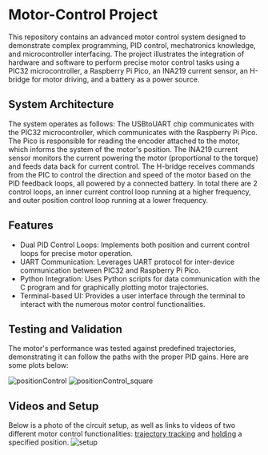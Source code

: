 # Motor-Control Project
This repository contains an advanced motor control system designed to demonstrate complex programming, PID control, mechatronics knowledge, and microcontroller interfacing. The project illustrates the integration of hardware and software to perform precise motor control tasks using a PIC32 microcontroller, a Raspberry Pi Pico, an INA219 current sensor, an H-bridge for motor driving, and a battery as a power source.

## System Architecture
The system operates as follows: The USBtoUART chip communicates with the PIC32 microcontroller, which communicates with the Raspberry Pi Pico. The Pico is responsible for reading the encoder attached to the motor, which informs the system of the motor's position. The INA219 current sensor monitors the current powering the motor (proportional to the torque) and feeds data back for current control. The H-bridge receives commands from the PIC to control the direction and speed of the motor based on the PID feedback loops, all powered by a connected battery. In total there are 2 control loops, an inner current control loop running at a higher frequency, and outer position control loop running at a lower frequency.

## Features
- Dual PID Control Loops: Implements both position and current control loops for precise motor operation.
- UART Communication: Leverages UART protocol for inter-device communication between PIC32 and Raspberry Pi Pico.
- Python Integration: Uses Python scripts for data communication with the C program and for graphically plotting motor trajectories.
- Terminal-based UI: Provides a user interface through the terminal to interact with the numerous motor control functionalities.

## Testing and Validation
The motor's performance was tested against predefined trajectories, demonstrating it can follow the paths with the proper PID gains. Here are some plots below:

![positionControl](https://github.com/SRyu1425/Motor-Control-Project/assets/142364914/59c39707-8923-42ea-af3e-eda1d8669ac1)
![positionControl_square](https://github.com/SRyu1425/Motor-Control-Project/assets/142364914/695f5a20-acc1-4818-aef7-e9ea4983bb4a)


## Videos and Setup
Below is a photo of the circuit setup, as well as links to videos of two different motor control functionalities: [trajectory tracking](https://drive.google.com/file/d/1bxkFqCKP_luVAx32rwluyX9W-Vm3XbYW/view?usp=sharing) and [holding](https://drive.google.com/file/d/1ApRivh8avU0n7WdQb7yFcV5mra6wJDtg/view?usp=sharing) a specified position.
![setup](https://github.com/SRyu1425/Motor-Control-Project/assets/142364914/e62d55b3-0842-48df-a951-5fbe758e07f7)

